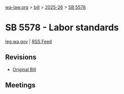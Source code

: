 [wa-law.org](/) > [bill](/bill/) > [2025-26](/bill/2025-26/) > [SB 5578](/bill/2025-26/sb/5578/)

# SB 5578 - Labor standards
[leg.wa.gov](https://app.leg.wa.gov/billsummary?BillNumber=5578&Year=2025&Initiative=false) | [RSS Feed](./rss.xml)

## Revisions
* [Original Bill](1/)

## Meetings